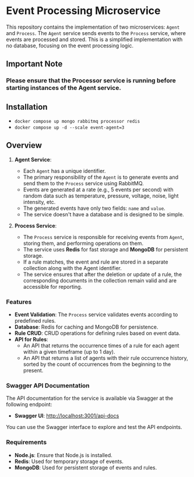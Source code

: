 # Event Processing Microservice

This repository contains the implementation of two microservices: `Agent` and `Process`. The `Agent` service sends events to the `Process` service, where events are processed and stored. This is a simplified implementation with no database, focusing on the event processing logic.

## Important Note

### Please ensure that the Processor service is running before starting instances of the Agent service.

## Installation
- `docker compose up mongo rabbitmq processor redis`
- `docker compose up -d --scale event-agent=3`

## Overview

1. **Agent Service**:
   - Each `Agent` has a unique identifier.
   - The primary responsibility of the `Agent` is to generate events and send them to the `Process` service using RabbitMQ.
   - Events are generated at a rate (e.g., 5 events per second) with random data such as temperature, pressure, voltage, noise, light intensity, etc.
   - The generated events have only two fields: `name` and `value`.
   - The service doesn't have a database and is designed to be simple.

2. **Process Service**:
   - The `Process` service is responsible for receiving events from `Agent`, storing them, and performing operations on them.
   - The service uses **Redis** for fast storage and **MongoDB** for persistent storage.
   - If a rule matches, the event and rule are stored in a separate collection along with the Agent identifier.
   - The service ensures that after the deletion or update of a rule, the corresponding documents in the collection remain valid and are accessible for reporting.

### Features

- **Event Validation**: The `Process` service validates events according to predefined rules.
- **Database**: Redis for caching and MongoDB for persistence.
- **Rule CRUD**: CRUD operations for defining rules based on event data.
- **API for Rules**:
   - An API that returns the occurrence times of a rule for each agent within a given timeframe (up to 1 day).
   - An API that returns a list of agents with their rule occurrence history, sorted by the count of occurrences from the beginning to the present.

### Swagger API Documentation

The API documentation for the service is available via Swagger at the following endpoint:

- **Swagger UI**: [http://localhost:3001/api-docs](http://localhost:3001/api-docs)

You can use the Swagger interface to explore and test the API endpoints.

### Requirements

- **Node.js**: Ensure that Node.js is installed.
- **Redis**: Used for temporary storage of events.
- **MongoDB**: Used for persistent storage of events and rules.
